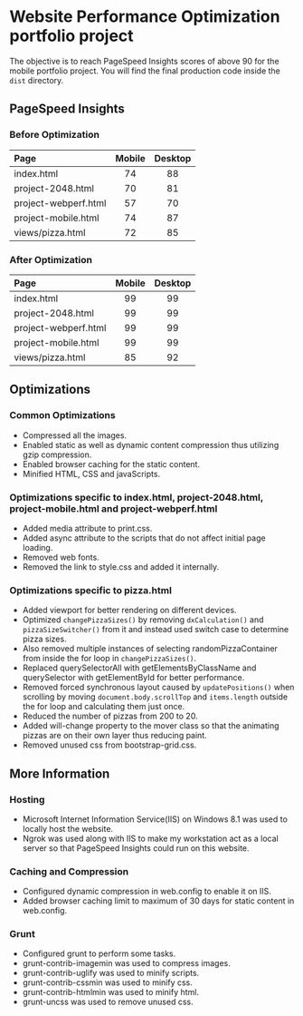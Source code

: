 # Website Performance Optimization portfolio project

The objective is to reach PageSpeed Insights scores of above 90 for the
mobile portfolio project.
You will find the final production code inside the `dist` directory.

## PageSpeed Insights

### Before Optimization

| Page                    | Mobile        | Desktop   |
| :---------------------- |:-------------:| :--------:|
| index.html              |      74       |     88    |
| project-2048.html       |      70       |     81    |
| project-webperf.html    |      57       |     70    |
| project-mobile.html     |      74       |     87    |
| views/pizza.html        |      72       |     85    |

### After Optimization

| Page                    | Mobile        | Desktop   |
| :---------------------- |:-------------:| :--------:|
| index.html              |      99       |     99    |
| project-2048.html       |      99       |     99    |
| project-webperf.html    |      99       |     99    |
| project-mobile.html     |      99       |     99    |
| views/pizza.html        |      85       |     92    |


## Optimizations

### Common Optimizations

* Compressed all the images.
* Enabled static as well as dynamic content compression thus utilizing gzip compression.
* Enabled browser caching for the static content.
* Minified HTML, CSS and javaScripts.

### Optimizations specific to index.html, project-2048.html, project-mobile.html and project-webperf.html

* Added media attribute to print.css.
* Added async attribute to the scripts that do not affect initial page loading.
* Removed web fonts.
* Removed the link to style.css and added it internally.

### Optimizations specific to pizza.html

* Added viewport for better rendering on different devices.
* Optimized `changePizzaSizes()` by removing `dxCalculation()` and `pizzaSizeSwitcher()` from it and instead used switch
  case to determine pizza sizes.
* Also removed multiple instances of selecting randomPizzaContainer from inside the for loop in `changePizzaSizes()`.
* Replaced querySelectorAll with getElementsByClassName and querySelector with getElementById for better performance.
* Removed forced synchronous layout caused by `updatePositions()` when scrolling by moving `document.body.scrollTop` and
  `items.length` outside the for loop and calculating them just once.
* Reduced the number of pizzas from 200 to 20.
* Added will-change property to the mover class so that the animating pizzas are on their own layer thus reducing paint.
* Removed unused css from bootstrap-grid.css.

## More Information

### Hosting

* Microsoft Internet Information Service(IIS) on Windows 8.1 was used to locally host the website.
* Ngrok was used along with IIS to make my workstation act as a local server so that PageSpeed Insights could run on
  this website.

### Caching and Compression

* Configured dynamic compression in web.config to enable it on IIS.
* Added browser caching limit to maximum of 30 days for static content in web.config.

### Grunt

* Configured grunt to perform some tasks.
* grunt-contrib-imagemin was used to compress images.
* grunt-contrib-uglify was used to minify scripts.
* grunt-contrib-cssmin was used to minify css.
* grunt-contrib-htmlmin was used to minify html.
* grunt-uncss was used to remove unused css.
